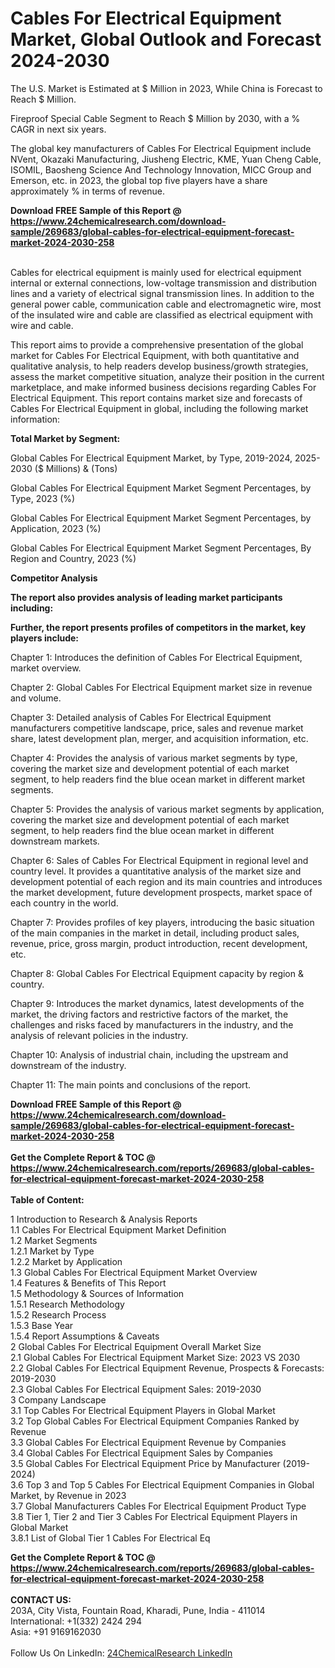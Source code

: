<h1>Cables For Electrical Equipment Market, Global Outlook and Forecast 2024-2030</h1><p>
The U.S. Market is Estimated at $ Million in 2023, While China is Forecast to Reach $ Million.</p><p>
Fireproof Special Cable Segment to Reach $ Million by 2030, with a % CAGR in next six years.</p><p>
The global key manufacturers of Cables For Electrical Equipment include NVent, Okazaki Manufacturing, Jiusheng Electric, KME, Yuan Cheng Cable, ISOMIL, Baosheng Science And Technology Innovation, MICC Group and Emerson, etc. in 2023, the global top five players have a share approximately % in terms of revenue.</p><div><b>Download FREE Sample of this Report @ 
            <a href="https://www.24chemicalresearch.com/download-sample/269683/global-cables-for-electrical-equipment-forecast-market-2024-2030-258">
            https://www.24chemicalresearch.com/download-sample/269683/global-cables-for-electrical-equipment-forecast-market-2024-2030-258</a></b></div><br><p>
Cables for electrical equipment is mainly used for electrical equipment internal or external connections, low-voltage transmission and distribution lines and a variety of electrical signal transmission lines. In addition to the general power cable, communication cable and electromagnetic wire, most of the insulated wire and cable are classified as electrical equipment with wire and cable.</p><p>
This report aims to provide a comprehensive presentation of the global market for Cables For Electrical Equipment, with both quantitative and qualitative analysis, to help readers develop business/growth strategies, assess the market competitive situation, analyze their position in the current marketplace, and make informed business decisions regarding Cables For Electrical Equipment. This report contains market size and forecasts of Cables For Electrical Equipment in global, including the following market information:
</p><p>
<strong>Total Market by Segment:</strong></p><p>
Global Cables For Electrical Equipment Market, by Type, 2019-2024, 2025-2030 ($ Millions) &amp; (Tons)</p><p>
Global Cables For Electrical Equipment Market Segment Percentages, by Type, 2023 (%)</p><p>
</p><p>
Global Cables For Electrical Equipment Market Segment Percentages, by Application, 2023 (%)</p><p>
</p><p>
Global Cables For Electrical Equipment Market Segment Percentages, By Region and Country, 2023 (%)</p><p>
</p><p>
<strong>Competitor Analysis</strong></p><p>
<strong>The report also provides analysis of leading market participants including:</strong></p><p>
</p><p>
<strong>Further, the report presents profiles of competitors in the market, key players include:</strong></p><p>
</p><p>
Chapter 1: Introduces the definition of Cables For Electrical Equipment, market overview.</p><p>
Chapter 2: Global Cables For Electrical Equipment market size in revenue and volume.</p><p>
Chapter 3: Detailed analysis of Cables For Electrical Equipment manufacturers competitive landscape, price, sales and revenue market share, latest development plan, merger, and acquisition information, etc.</p><p>
Chapter 4: Provides the analysis of various market segments by type, covering the market size and development potential of each market segment, to help readers find the blue ocean market in different market segments.</p><p>
Chapter 5: Provides the analysis of various market segments by application, covering the market size and development potential of each market segment, to help readers find the blue ocean market in different downstream markets.</p><p>
Chapter 6: Sales of Cables For Electrical Equipment in regional level and country level. It provides a quantitative analysis of the market size and development potential of each region and its main countries and introduces the market development, future development prospects, market space of each country in the world.</p><p>
Chapter 7: Provides profiles of key players, introducing the basic situation of the main companies in the market in detail, including product sales, revenue, price, gross margin, product introduction, recent development, etc.</p><p>
Chapter 8: Global Cables For Electrical Equipment capacity by region &amp; country.</p><p>
Chapter 9: Introduces the market dynamics, latest developments of the market, the driving factors and restrictive factors of the market, the challenges and risks faced by manufacturers in the industry, and the analysis of relevant policies in the industry.</p><p>
Chapter 10: Analysis of industrial chain, including the upstream and downstream of the industry.</p><p>
Chapter 11: The main points and conclusions of the report.</p><div><b>Download FREE Sample of this Report @ 
            <a href="https://www.24chemicalresearch.com/download-sample/269683/global-cables-for-electrical-equipment-forecast-market-2024-2030-258">
            https://www.24chemicalresearch.com/download-sample/269683/global-cables-for-electrical-equipment-forecast-market-2024-2030-258</a></b></div><br><div><b>Get the Complete Report & TOC @ 
            <a href="https://www.24chemicalresearch.com/reports/269683/global-cables-for-electrical-equipment-forecast-market-2024-2030-258">
            https://www.24chemicalresearch.com/reports/269683/global-cables-for-electrical-equipment-forecast-market-2024-2030-258</a></b></div><br>
            <b>Table of Content:</b><p>1 Introduction to Research & Analysis Reports<br />
    1.1 Cables For Electrical Equipment Market Definition<br />
    1.2 Market Segments<br />
        1.2.1 Market by Type<br />
        1.2.2 Market by Application<br />
    1.3 Global Cables For Electrical Equipment Market Overview<br />
    1.4 Features & Benefits of This Report<br />
    1.5 Methodology & Sources of Information<br />
        1.5.1 Research Methodology<br />
        1.5.2 Research Process<br />
        1.5.3 Base Year<br />
        1.5.4 Report Assumptions & Caveats<br />
2 Global Cables For Electrical Equipment Overall Market Size<br />
    2.1 Global Cables For Electrical Equipment Market Size: 2023 VS 2030<br />
    2.2 Global Cables For Electrical Equipment Revenue, Prospects & Forecasts: 2019-2030<br />
    2.3 Global Cables For Electrical Equipment Sales: 2019-2030<br />
3 Company Landscape<br />
    3.1 Top Cables For Electrical Equipment Players in Global Market<br />
    3.2 Top Global Cables For Electrical Equipment Companies Ranked by Revenue<br />
    3.3 Global Cables For Electrical Equipment Revenue by Companies<br />
    3.4 Global Cables For Electrical Equipment Sales by Companies<br />
    3.5 Global Cables For Electrical Equipment Price by Manufacturer (2019-2024)<br />
    3.6 Top 3 and Top 5 Cables For Electrical Equipment Companies in Global Market, by Revenue in 2023<br />
    3.7 Global Manufacturers Cables For Electrical Equipment Product Type<br />
    3.8 Tier 1, Tier 2 and Tier 3 Cables For Electrical Equipment Players in Global Market<br />
        3.8.1 List of Global Tier 1 Cables For Electrical Eq</p><div><b>Get the Complete Report & TOC @ 
            <a href="https://www.24chemicalresearch.com/reports/269683/global-cables-for-electrical-equipment-forecast-market-2024-2030-258">
            https://www.24chemicalresearch.com/reports/269683/global-cables-for-electrical-equipment-forecast-market-2024-2030-258</a></b></div><br><b>CONTACT US:</b><br>
            203A, City Vista, Fountain Road, Kharadi, Pune, India - 411014<br>
            International: +1(332) 2424 294<br>
            Asia: +91 9169162030 <br><br>
            Follow Us On LinkedIn: <a href="https://www.linkedin.com/company/24chemicalresearch/">24ChemicalResearch LinkedIn</a>
